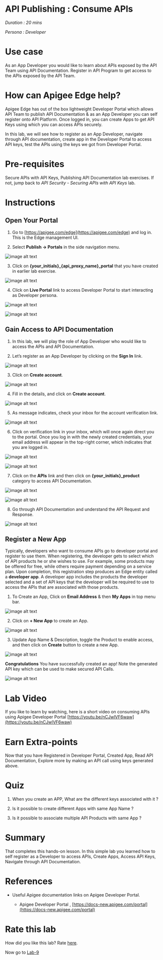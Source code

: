 # API Publishing : Consume APIs

*Duration : 20 mins*

*Persona : Developer*

# Use case

As an App Developer you would like to learn about APIs exposed by the API Team using API Documentation. Register in API Program to get access to the APIs exposed by the API Team.

# How can Apigee Edge help?

Apigee Edge has out of the box lightweight Developer Portal which allows API Team to publish API Documentation & as an App Developer you can self register onto API Platform. Once logged in, you can create Apps to get API Keys using which you can access APIs securely.

In this lab, we will see how to register as an App Developer, navigate through API documentation, create app in the Developer Portal to access API keys, test the APIs using the keys we got from Developer Portal.

# Pre-requisites

Secure APIs with API Keys, Publishing API Documentation lab exercises. If not, jump back to *API Security - Securing APIs with API Keys* lab.

# Instructions

## Open Your Portal

1. Go to [https://apigee.com/edge](https://apigee.com/edge) and log in. This is the Edge management UI.

2. Select **Publish → Portals** in the side navigation menu.

![image alt text](./media/image_0.png)

3. Click on **{your_initials}_{api_proxy_name}_portal** that you have created in earlier lab exercise.

![image alt text](./media/image_1.png)

4. Click on **Live Portal** link to access Developer Portal to start interacting as Developer persona.

![image alt text](./media/image_2.png)

![image alt text](./media/image_3.png)

## Gain Access to API Documentation

1. In this lab, we will play the role of App Developer who would like to access the APIs and API Documentation.

2. Let’s register as an App Developer by clicking on the **Sign In** link.

![image alt text](./media/image_4.png)

3. Click on **Create account**.

![image alt text](./media/image_4a.png)

4. Fill in the details, and click on **Create account**.

![image alt text](./media/image_5.png)

5. As message indicates, check your inbox for the account verification link.

![image alt text](./media/image_6.png)

6. Click on verification link in your inbox, which will once again direct you to the portal. Once you log in with the newly created credentials, your email address will appear in the top-right corner, which indicates that you are logged in.

![image alt text](./media/image_7.png)

![image alt text](./media/image_8.png)

7. Click on the **APIs** link and then click on **{your_initials}_product** category to access API Documentation.

![image alt text](./media/image_9.png)

![image alt text](./media/image_10.png)

8. Go through API Documentation and understand the API Request and Response.

![image alt text](./media/image_11.png)

## Register a New App

Typically, developers who want to consume APIs go to developer portal and register to use them. When registering, the developer gets to select which of API products he or she wishes to use. For example, some products may be offered for free, while others require payment depending on a service plan. Upon completion, this registration step produces an Edge entity called a **developer app**. A developer app includes the products the developer selected and a set of API keys that the developer will be required to use to access the APIs that are associated with those products.

1. To Create an App, Click on **Email Address** & then **My Apps** in top menu bar.

![image alt text](./media/image_12.png)

2. Click on **+ New App** to create an App.

![image alt text](./media/image_13.png)

3. Update App Name & Description, toggle the Product to enable access, and then click on **Create** button to create a new App.

![image alt text](./media/image_14.png)

**Congratulations** You have successfully created an app! Note the generated API key which can be used to make secured API Calls.

![image alt text](./media/image_18.png)

# Lab Video

If you like to learn by watching, here is a short video on consuming APIs using Apigee Developer Portal [https://youtu.be/nCJwlVF6waw](https://youtu.be/nCJwlVF6waw)

# Earn Extra-points

Now that you have Registered in Developer Portal, Created App, Read API Documentation, Explore more by making an API call using keys generated above.

# Quiz

1. When you create an APP, What are the different keys associated with it ?

2. Is it possible to create different Apps with same App Name ?

3. Is it possible to associate multiple API Products with same App ?

# Summary

That completes this hands-on lesson. In this simple lab you learned how to self register as a Developer to access APIs, Create Apps, Access API Keys, Navigate through API Documentation.

# References

* Useful Apigee documentation links on Apigee Developer Portal.

    * Apigee Developer Portal , [https://docs-new.apigee.com/portal](https://docs-new.apigee.com/portal)

# Rate this lab

How did you like this lab? Rate [here](https://goo.gl/forms/H4qE5nLy36yWjj642).

Now go to [Lab-9](https://github.com/apigee/devjam3/tree/master/Labs/Core/Lab%209%20API%20Analytics%20-%20Custom%20Reports)
